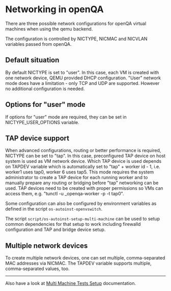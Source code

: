 # Networking in openQA
There are three possible network configurations for openQA virtual machines when using the
qemu backend.

The configuration is controlled by NICTYPE, NICMAC and NICVLAN variables passed from openQA.

## Default situation
By default NICTYPE is set to "user". In this case, each VM is created
with one network device, QEMU provided DHCP configuration. "User" network mode does have a
limitation - only TCP and UDP are supported. However no additional configuration is needed.

## Options for "user" mode
If options for "user" mode are required, they can be set in NICTYPE_USER_OPTIONS variable.

## TAP device support

When advanced configurations, routing or better performance is required,
NICTYPE can be set to "tap". In this case, preconfigured TAP device on host
system is used as VM network device.  Which TAP device is used depends on
TAPDEV variable which is automatically set to "tap" + worker id - 1, i.e.
worker1 uses tap0, worker 6 uses tap5. This mode requires the system
administrator to create a TAP device for each running worker and to manually
prepare any routing or bridging before "tap" networking can be used. TAP
devices need to be created with proper permissions so VMs can access them,
e.g. "tunctl -u _openqa-worker -p -t tap0".

Some configuration can also be configured by environment variables as defined
in the script `os-autoinst-openvswitch`.

The script `script/os-autoinst-setup-multi-machine` can be used to setup
common dependencies for that setup to work including firewalld configuration
and TAP and bridge device setup.

## Multiple network devices
To create multiple network devices, one can set multiple, comma-separated MAC addresses
via NICMAC. The TAPDEV variable supports multiple, comma-separated values, too.

---

Also have a look at [Multi Machine Tests Setup](http://open.qa/docs/#_multi_machine_tests_setup)
documentation.
